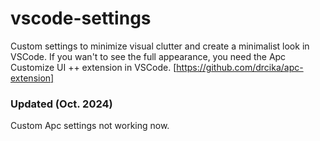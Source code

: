 # vscode-settings
Custom settings to minimize visual clutter and create a minimalist look in VSCode.
If you wan't to see the full appearance, you need the Apc Customize UI ++ extension in VSCode. [https://github.com/drcika/apc-extension]

### Updated (Oct. 2024)
Custom Apc settings not working now.
